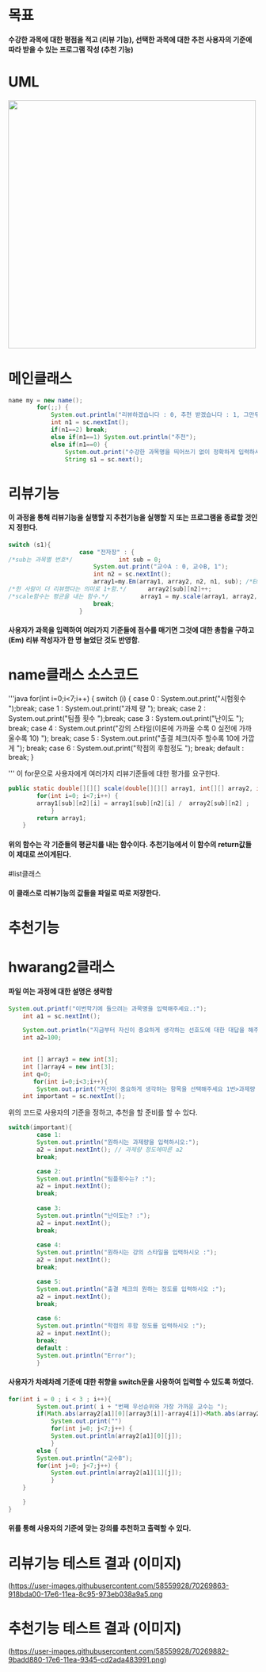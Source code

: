 # 목표  
#### 수강한 과목에 대한 평점을 적고 (리뷰 기능), 선택한 과목에 대한 추천 사용자의 기준에 따라 받을 수 있는 프로그램 작성 (추천 기능)  

# UML  
#### <image width = 500 src = "https://user-images.githubusercontent.com/58559928/70268757-7029ee80-17e4-11ea-9282-40e55760773e.png">




# 메인클래스  
``` java
name my = new name();
		for(;;) {
			System.out.println("리뷰하겠습니다 : 0, 추천 받겠습니다 : 1, 그만두겠습니다 : 2");
			int n1 = sc.nextInt();
			if(n1==2) break;
			else if(n1==1) System.out.println("추천");
			else if(n1==0) {
				System.out.print("수강한 과목명을 띄어쓰기 없이 정확하게 입력하시오.");
				String s1 = sc.next();

```


# 리뷰기능  
#### 이 과정을 통해 리뷰기능을 실행할 지 추천기능을 실행할 지 또는 프로그램을 종료할 것인지 정한다.   




``` java
switch (s1){
					case "전자장" : {
/*sub는 과목별 번호*/				int sub = 0;
						System.out.print("교수A : 0, 교수B, 1");
						int n2 = sc.nextInt();
						array1=my.Em(array1, array2, n2, n1, sub); /*Em함수는 리뷰 시 특징 점수의 총 합을 얻는 함수*/
/*한 사람이 더 리뷰했다는 의미로 1+함.*/		array2[sub][n2]++;
/*scale함수는 평균을 내는 함수.*/			array1 = my.scale(array1, array2, n2, n1, sub);
						break;
					}

```

#### 사용자가 과목을 입력하여 여러가지 기준들에 점수를 매기면 그것에 대한 총합을 구하고 (Em) 리뷰 작성자가 한 명 늘었단 것도 반영함. 


# name클래스 소스코드


'''java
for(int i=0;i<7;i++) {
			switch (i) {
				case 0 : System.out.print("시험횟수 ");break;
				case 1 : System.out.print("과제 량 "); break;
				case 2 : System.out.print("팀플 횟수 ");break;
				case 3 : System.out.print("난이도 "); break;
				case 4 : System.out.print("강의 스타일(이론에 가까울 수록 0 실전에 가까울수록 10) "); break;
				case 5 : System.out.print("출결 체크(자주 할수록 10에 가깝게 "); break;
				case 6 : System.out.print("학점의 후함정도 "); break;
				default : break;
			}

'''
이 for문으로 사용자에게 여러가지 리뷰기준들에 대한 평가를 요구한다. 


``` java
public static double[][][] scale(double[][][] array1, int[][] array2, int n2, int n1, int sub){
		for(int i=0; i<7;i++) {
		array1[sub][n2][i] = array1[sub][n2][i] /  array2[sub][n2] ;
			}	
		return array1;
	}

```
#### 위의 함수는 각 기준들의 평균치를 내는 함수이다. 추천기능에서 이 함수의 return값들이 제대로 쓰이게된다.  

#list클래스

#### 이 클래스로 리뷰기능의 값들을 파일로 따로 저장한다. 


# 추천기능  

# hwarang2클래스  
#### 파일 여는 과정에 대한 설명은 생략함

``` java
System.out.printf("이번학기에 들으려는 과목명을 입력해주세요.:");
	int a1 = sc.nextInt();

	System.out.println("지금부터 자신이 중요하게 생각하는 선호도에 대한 대답을 해주시면 됩니다. 차례대로 첫번째 두번째 세번쨰 선호하는 순서대로 작성해 주세요");
	int a2=100;

	
	int [] array3 = new int[3];
	int []array4 = new int[3];
	int q=0;
       for(int i=0;i<3;i++){
		System.out.print("자신이 중요하게 생각하는 항목을 선택해주세요 1번>과제량 ,2번>팀플, 3번>난이도 , 4번> 강의 스타일 , 5번>출결체크 , 6번> 학점의 후함: "); // 1번부터 ~6번까지 중에 
	int important = sc.nextInt();


```
위의 코드로 사용자의 기준을 정하고, 추천을 할 준비를 할 수 있다. 

``` java
switch(important){
		case 1:
		System.out.println("원하시는 과제량을 입력하시오:");
		a2 = input.nextInt(); // 과제량 정도에따른 a2
		break;

		case 2:
		System.out.println("팀플횟수는? :");
		a2 = input.nextInt();
		break;
		
		case 3:
		System.out.println("난이도는? :");
		a2 = input.nextInt();
		break;
	
		case 4:
		System.out.println("원하시는 강의 스타일을 입력하시오 :");
		a2 = input.nextInt();
		break;

		case 5:
		System.out.println("출결 체크의 원하는 정도를 입력하시오 :");
		a2 = input.nextInt();
		break;
		
		case 6:
		System.out.println("학점의 후함 정도를 입력하시오 :");
		a2 = input.nextInt();
		break;
		default :
		System.out.println("Error");
		}

```
#### 사용자가 차례차례 기준에 대한 취향을 switch문을 사용하여 입력할 수 있도록 하였다.

``` java
for(int i = 0 ; i < 3 ; i++){
		System.out.print( i + "번째 우선순위와 가장 가까운 교수는 ");
		if(Math.abs(array2[a1][0][array3[i]]-array4[i])<Math.abs(array2[a1][1][array3[i]]-array4[i])) {
			System.out.print("")
			for(int j=0; j<7;j++) {
			System.out.println(array2[a1][0][j]);
			}
		else {
		System.out.println("교수B");
		for(int j=0; j<7;j++) {
			System.out.println(array2[a1][1][j]);
			}	
	}

	}
}

```
#### 위를 통해 사용자의 기준에 맞는 강의를 추천하고 출력할 수 있다. 


# 리뷰기능 테스트 결과 (이미지)

(https://user-images.githubusercontent.com/58559928/70269863-918bda00-17e6-11ea-8c95-973eb038a9a5.png

# 추천기능 테스트 결과 (이미지)

(https://user-images.githubusercontent.com/58559928/70269882-9badd880-17e6-11ea-9345-cd2ada483991.png)

